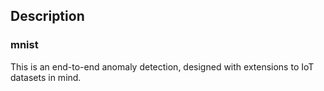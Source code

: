 ## Description
### mnist
This is an end-to-end anomaly detection, designed with extensions to IoT datasets in mind.
